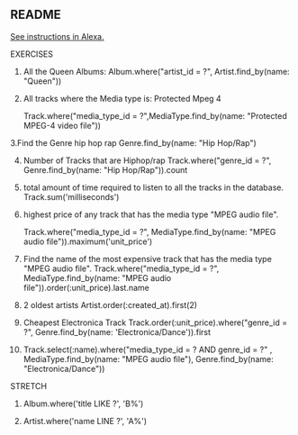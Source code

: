 ## README

[See instructions in Alexa.](https://alexa.bitmaker.co/cohorts/67/assignments/2038/latest)

EXERCISES
1. All the Queen Albums:
    Album.where("artist_id = ?", Artist.find_by(name: "Queen"))
    
2. All tracks where the Media type is: Protected Mpeg 4

   Track.where("media_type_id = ?",MediaType.find_by(name: "Protected MPEG-4 video file"))
   
3.Find the Genre hip hop rap
        Genre.find_by(name: "Hip Hop/Rap")

4. Number of Tracks that are Hiphop/rap
        Track.where("genre_id = ?", Genre.find_by(name: "Hip Hop/Rap")).count
        
5. total amount of time required to listen to all the tracks in the database.
    Track.sum('milliseconds')
    
    
6. highest price of any track that has the media type "MPEG audio file".

      Track.where("media_type_id = ?", MediaType.find_by(name: "MPEG audio file")).maximum('unit_price')

7. Find the name of the most expensive track that has the media type "MPEG audio file".
      Track.where("media_type_id = ?", MediaType.find_by(name: "MPEG audio file")).order(:unit_price).last.name

8. 2 oldest artists
    Artist.order(:created_at).first(2)

9. Cheapest Electronica Track
    Track.order(:unit_price).where("genre_id = ?", Genre.find_by(name: 'Electronica/Dance')).first

10. Track.select(:name).where("media_type_id = ? AND genre_id = ?" , MediaType.find_by(name: "MPEG audio file"), Genre.find_by(name: "Electronica/Dance"))


STRETCH

1. Album.where('title LIKE ?', 'B%')

2. Artist.where('name LINE ?', 'A%')


  
